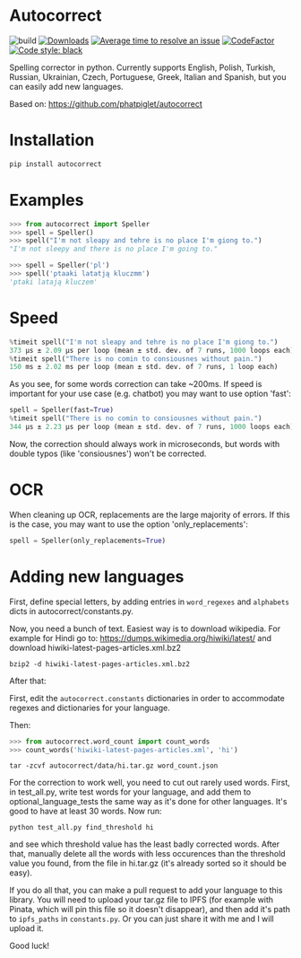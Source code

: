 # Autocorrect
![build](https://github.com/fsondej/autocorrect/workflows/build/badge.svg)
[![Downloads](https://pepy.tech/badge/autocorrect?label=PyPI%20downloads)](https://pepy.tech/project/autocorrect)
[![Average time to resolve an issue](http://isitmaintained.com/badge/resolution/fsondej/autocorrect.svg)](http://isitmaintained.com/project/fsondej/autocorrect "Average time to resolve an issue")
[![CodeFactor](https://www.codefactor.io/repository/github/fsondej/autocorrect/badge)](https://www.codefactor.io/repository/github/fsondej/autocorrect)
[![Code style: black](https://img.shields.io/badge/code%20style-black-000000.svg)](https://github.com/psf/black)

Spelling corrector in python. Currently supports English, Polish, Turkish, Russian, Ukrainian, Czech, Portuguese, Greek, Italian and Spanish, but you can easily add new languages.

Based on: https://github.com/phatpiglet/autocorrect

# Installation
```bash
pip install autocorrect
```

# Examples
```python
>>> from autocorrect import Speller
>>> spell = Speller()
>>> spell("I'm not sleapy and tehre is no place I'm giong to.")
"I'm not sleepy and there is no place I'm going to."

>>> spell = Speller('pl')
>>> spell('ptaaki latatją kluczmm')
'ptaki latają kluczem'
```

# Speed
```python
%timeit spell("I'm not sleapy and tehre is no place I'm giong to.")
373 µs ± 2.09 µs per loop (mean ± std. dev. of 7 runs, 1000 loops each)
%timeit spell("There is no comin to consiousnes without pain.")
150 ms ± 2.02 ms per loop (mean ± std. dev. of 7 runs, 1 loop each)
```

As you see, for some words correction can take ~200ms. If speed is important for your use case (e.g. chatbot) you may want to use option 'fast':
```python
spell = Speller(fast=True)
%timeit spell("There is no comin to consiousnes without pain.")
344 µs ± 2.23 µs per loop (mean ± std. dev. of 7 runs, 1000 loops each)
```
Now, the correction should always work in microseconds, but words with double typos (like 'consiousnes') won't be corrected.

# OCR
When cleaning up OCR, replacements are the large majority of errors. If this is the case, you may want to use the option 'only_replacements':
```python
spell = Speller(only_replacements=True)
```

# Adding new languages
First, define special letters, by adding entries in `word_regexes` and `alphabets` dicts in autocorrect/constants.py.

Now, you need a bunch of text. Easiest way is to download wikipedia.
For example for Hindi go to:
https://dumps.wikimedia.org/hiwiki/latest/
and download hiwiki-latest-pages-articles.xml.bz2

```
bzip2 -d hiwiki-latest-pages-articles.xml.bz2
```

After that:

First, edit the `autocorrect.constants` dictionaries in order to accommodate regexes and dictionaries for your language.

Then:

```python
>>> from autocorrect.word_count import count_words
>>> count_words('hiwiki-latest-pages-articles.xml', 'hi')
```

```
tar -zcvf autocorrect/data/hi.tar.gz word_count.json
```

For the correction to work well, you need to cut out rarely used words. First, in test_all.py, write test words for your language, and add them to optional_language_tests the same way as it's done for other languages. It's good to have at least 30 words. Now run:
```
python test_all.py find_threshold hi
```
 and see which threshold value has the least badly corrected words. After that, manually delete all the words with less occurences than the threshold value you found, from the file in hi.tar.gz (it's already sorted so it should be easy).

If you do all that, you can make a pull request to add your language to this library. You will need to upload your tar.gz file to IPFS (for example with Pinata, which will pin this file so it doesn't disappear), and then add it's path to `ipfs_paths` in `constants.py`. Or you can just share it with me and I will upload it.

Good luck!
